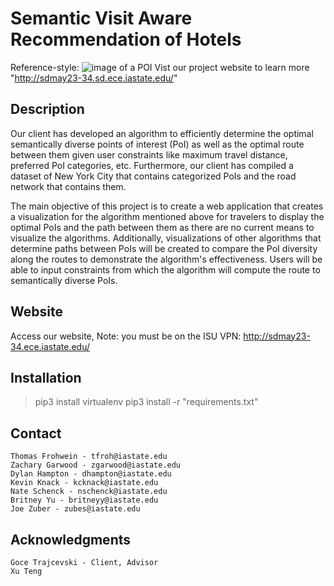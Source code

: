 # Semantic Visit Aware Recommendation of Hotels

Reference-style: 
![image of a POI](https://git.ece.iastate.edu/sd/sdmay23-34/-/raw/main/images/mappingicon.png)
Vist our project website to learn more "http://sdmay23-34.sd.ece.iastate.edu/"

## Description
Our client has developed an algorithm to efficiently determine the optimal semantically diverse points of interest (PoI) as well as the optimal route between them given user constraints like maximum travel distance, preferred PoI categories, etc. Furthermore, our client has compiled a dataset of New York City that contains categorized PoIs and the road network that contains them.

The main objective of this project is to create a web application that creates a visualization for the algorithm mentioned above for travelers to display the optimal PoIs and the path between them as there are no current means to visualize the algorithms. Additionally, visualizations of other algorithms that determine paths between PoIs will be created to compare the PoI diversity along the routes to demonstrate the algorithm's effectiveness. Users will be able to input constraints from which the algorithm will compute the route to semantically diverse PoIs.
   
## Website
Access our website, Note: you must be on the ISU VPN: http://sdmay23-34.ece.iastate.edu/

## Installation
> pip3 install virtualenv
> pip3 install -r "requirements.txt"

## Contact
    Thomas Frohwein - tfroh@iastate.edu
    Zachary Garwood - zgarwood@iastate.edu
    Dylan Hampton - dhampton@iastate.edu
    Kevin Knack - kcknack@iastate.edu
    Nate Schenck - nschenck@iastate.edu
    Britney Yu - britneyy@iastate.edu
    Joe Zuber - zubes@iastate.edu
## Acknowledgments
    Goce Trajcevski - Client, Advisor
    Xu Teng

